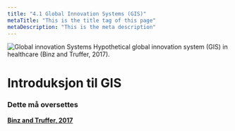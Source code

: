 ```yaml
---
title: "4.1 Global Innovation Systems (GIS)"
metaTitle: "This is the title tag of this page"
metaDescription: "This is the meta description"
---
```


![Global innovation Systems](https://ars.els-cdn.com/content/image/1-s2.0-S0048733317300951-fx1_lrg.jpg)
Hypothetical global innovation system (GIS) in healthcare (Binz and Truffer, 2017).

# Introduksjon til GIS

### Dette må oversettes

<b><a href="https://www.sciencedirect.com/science/article/pii/S0048733317300951" target="_blank">Binz and Truffer, 2017</a></b>
